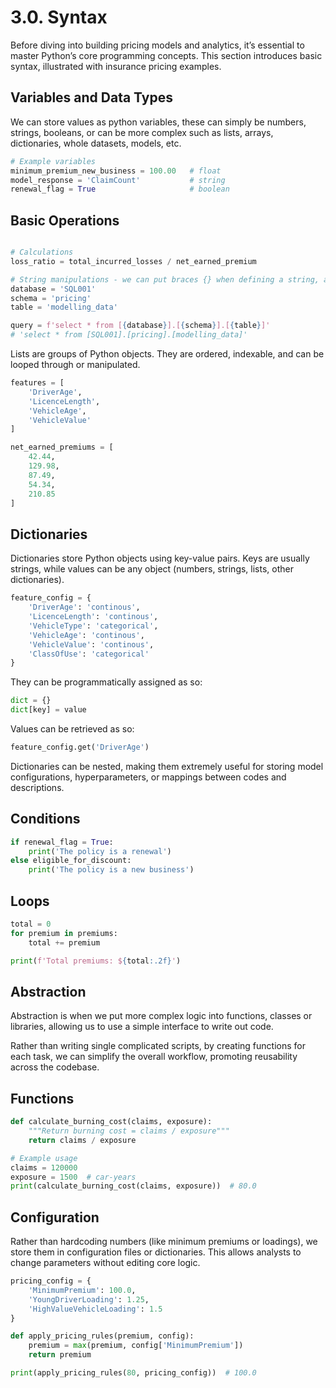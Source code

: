 # 3.0. Syntax

Before diving into building pricing models and analytics, it’s essential to master Python’s core programming concepts. This section introduces basic syntax, illustrated with insurance pricing examples.

## Variables and Data Types

We can store values as python variables, these can simply be numbers, strings, booleans, or can be more complex such as lists, arrays, dictionaries, whole datasets, models, etc. 

```python
# Example variables
minimum_premium_new_business = 100.00   # float
model_response = 'ClaimCount'           # string
renewal_flag = True                     # boolean
```

## Basic Operations
```python

# Calculations
loss_ratio = total_incurred_losses / net_earned_premium

# String manipulations - we can put braces {} when defining a string, and place other string variables within them.
database = 'SQL001'
schema = 'pricing'
table = 'modelling_data'

query = f'select * from [{database}].[{schema}].[{table}]'
# 'select * from [SQL001].[pricing].[modelling_data]'

```

Lists are groups of Python objects. They are ordered, indexable, and can be looped through or manipulated.

```python
features = [
    'DriverAge',
    'LicenceLength',
    'VehicleAge',
    'VehicleValue'
]

net_earned_premiums = [
    42.44,
    129.98,
    87.49,
    54.34,
    210.85
]
```

## Dictionaries 
Dictionaries store Python objects using key-value pairs. Keys are usually strings, while values can be any object (numbers, strings, lists, other dictionaries).

```python
feature_config = {
    'DriverAge': 'continous',
    'LicenceLength': 'continous',
    'VehicleType': 'categorical',
    'VehicleAge': 'continous',
    'VehicleValue': 'continous',
    'ClassOfUse': 'categorical'
}
```

They can be programmatically assigned as so:

```python
dict = {}
dict[key] = value
```

Values can be retrieved as so:

```python
feature_config.get('DriverAge')
```

Dictionaries can be nested, making them extremely useful for storing model configurations, hyperparameters, or mappings between codes and descriptions.

## Conditions

```python
if renewal_flag = True:
    print('The policy is a renewal')
else eligible_for_discount:
    print('The policy is a new business')
```


## Loops

```python
total = 0
for premium in premiums:
    total += premium

print(f'Total premiums: ${total:.2f}')
```

## Abstraction

Abstraction is when we put more complex logic into functions, classes or libraries, allowing us to use a simple interface to write out code.

Rather than writing single complicated scripts, by creating functions for each task, we can simplify the overall workflow, promoting reusability across the codebase.

## Functions

```python
def calculate_burning_cost(claims, exposure):
    """Return burning cost = claims / exposure"""
    return claims / exposure

# Example usage
claims = 120000
exposure = 1500  # car-years
print(calculate_burning_cost(claims, exposure))  # 80.0
```

## Configuration

Rather than hardcoding numbers (like minimum premiums or loadings), we store them in configuration files or dictionaries.
This allows analysts to change parameters without editing core logic.

```python
pricing_config = {
    'MinimumPremium': 100.0,
    'YoungDriverLoading': 1.25,
    'HighValueVehicleLoading': 1.5
}

def apply_pricing_rules(premium, config):
    premium = max(premium, config['MinimumPremium'])
    return premium

print(apply_pricing_rules(80, pricing_config))  # 100.0
```